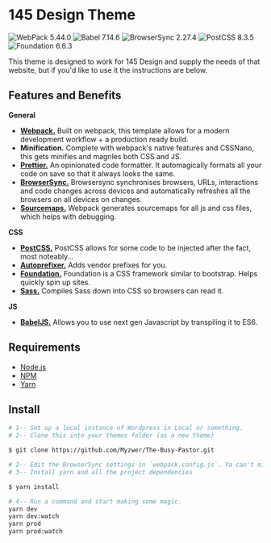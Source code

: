 # 145 Design Theme

![WebPack 5.44.0](https://img.shields.io/badge/WebPack-5.44.0-brightgreen)
![Babel 7.14.6](https://img.shields.io/badge/Babel-7.14.6-brightgreen)
![BrowserSync 2.27.4](https://img.shields.io/badge/BrowserSync-2.27.4-brightgreen)
![PostCSS 8.3.5](https://img.shields.io/badge/PostCSS-8.3.5-brightgreen)
![Foundation 6.6.3](https://img.shields.io/badge/Foundation-6.6.3-brightgreen)

This theme is designed to work for 145 Design and supply the needs of that website, but if you'd like to use it the instructions are below.


## Features and Benefits

**General**
- [**Webpack.**](https://classic.yarnpkg.com/en/package/webpack) Built on webpack, this template allows for a modern development workflow + a production ready build.
- **Minification.** Complete with webpack's native features and CSSNano, this gets minifies and magnles both CSS and JS.
- [**Prettier.**](https://prettier.io/) An opinionated code formatter. It automagically formats all your code on save so that it always looks the same. 
- [**BrowserSync.**](https://browsersync.io/) Browsersync synchronises browsers, URLs, interactions and code changes across devices and automatically refreshes all the browsers on all devices on changes. 
- [**Sourcemaps.**]() Webpack generates sourcemaps for all js and css files, which helps with debugging.

**CSS**
- [**PostCSS.**](http://postcss.org/) PostCSS allows for some code to be injected after the fact, most noteably...
- [**Autoprefixer.**](https://github.com/postcss/autoprefixer) Adds vendor prefixes for you. 
- [**Foundation.**](https://github.com/foundation/foundation-sites/releases/) Foundation is a CSS framework similar to bootstrap. Helps quickly spin up sites.
- [**Sass.**](https://webpack.js.org/loaders/sass-loader/) Compiles Sass down into CSS so browsers can read it.

**JS**
- [**BabelJS.**](https://babeljs.io/) Allows you to use next gen Javascript by transpiling it to ES6.

## Requirements

- [Node.js](https://docs.npmjs.com/downloading-and-installing-node-js-and-npm)
- [NPM](https://docs.npmjs.com/downloading-and-installing-node-js-and-npm)
- [Yarn](https://classic.yarnpkg.com/en/docs/install/#mac-stable)


## Install
```bash
# 1-- Set up a local instance of Wordpress in Local or something.
# 2-- Clone this into your themes folder (as a new theme)

$ git clone https://github.com/Myzwer/The-Busy-Pastor.git

# 2-- Edit the BrowserSync settings in `webpack.config.js`. Ya can't miss it. 
# 3-- Install yarn and all the project dependencies

$ yarn install

# 4-- Run a command and start making some magic.
yarn dev 
yarn dev:watch
yarn prod
yarn prod:watch
```
